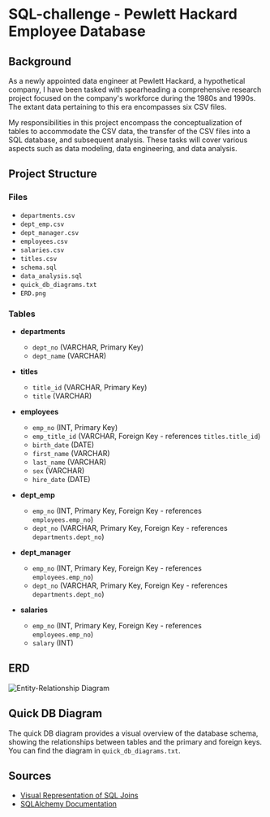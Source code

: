 # SQL-challenge - Pewlett Hackard Employee Database

## Background

As a newly appointed data engineer at Pewlett Hackard, a hypothetical company, I have been tasked with spearheading a comprehensive research project focused on the company's workforce during the 1980s and 1990s. The extant data pertaining to this era encompasses six CSV files.

My responsibilities in this project encompass the conceptualization of tables to accommodate the CSV data, the transfer of the CSV files into a SQL database, and subsequent analysis. These tasks will cover various aspects such as data modeling, data engineering, and data analysis.

## Project Structure

### Files

- `departments.csv`
- `dept_emp.csv`
- `dept_manager.csv`
- `employees.csv`
- `salaries.csv`
- `titles.csv`
- `schema.sql`
- `data_analysis.sql`
- `quick_db_diagrams.txt`
- `ERD.png`

### Tables

- **departments**
  - `dept_no` (VARCHAR, Primary Key)
  - `dept_name` (VARCHAR)

- **titles**
  - `title_id` (VARCHAR, Primary Key)
  - `title` (VARCHAR)

- **employees**
  - `emp_no` (INT, Primary Key)
  - `emp_title_id` (VARCHAR, Foreign Key - references `titles.title_id`)
  - `birth_date` (DATE)
  - `first_name` (VARCHAR)
  - `last_name` (VARCHAR)
  - `sex` (VARCHAR)
  - `hire_date` (DATE)

- **dept_emp**
  - `emp_no` (INT, Primary Key, Foreign Key - references `employees.emp_no`)
  - `dept_no` (VARCHAR, Primary Key, Foreign Key - references `departments.dept_no`)

- **dept_manager**
  - `emp_no` (INT, Primary Key, Foreign Key - references `employees.emp_no`)
  - `dept_no` (VARCHAR, Primary Key, Foreign Key - references `departments.dept_no`)

- **salaries**
  - `emp_no` (INT, Primary Key, Foreign Key - references `employees.emp_no`)
  - `salary` (INT)

## ERD

![Entity-Relationship Diagram](ERD.png)

## Quick DB Diagram

The quick DB diagram provides a visual overview of the database schema, showing the relationships between tables and the primary and foreign keys. You can find the diagram in `quick_db_diagrams.txt`.

## Sources

- [Visual Representation of SQL Joins](https://www.codeproject.com/Articles/33052/Visual-Representation-of-SQL-Joins)
- [SQLAlchemy Documentation](https://docs.sqlalchemy.org/en/20/)
